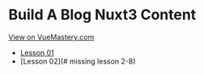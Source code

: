 # Build A Blog Nuxt3 Content
[View on VueMastery.com](https://vuemastery.com/courses/build-a-blog-nuxt3-content)
* [Lesson 01](https://player.vimeo.com/video/730092463?autoplay=1&app_id=122963)
* [Lesson 02](# missing lesson 2-8)
